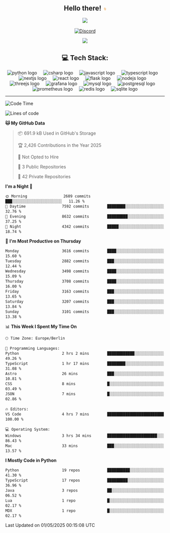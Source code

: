 <div align="center">
  
  ## <strong>Hello there! <img src="https://raw.githubusercontent.com/ginny100/ginny100/main/assets/waving-hand.webp" width="2%"></strong><br/>
  <p align="center">
    <a><img src="https://readme-typing-svg.herokuapp.com?color=3DF7E2&size=25&center=true&lines=hi;full+stack+developer;cops.bio+owner;"></a>
  </p>
  
</div>

<div align="center">
  <a href="https://discord.gg/mullencord">
    <img src="https://discord.c99.nl/widget/theme-1/727599616043909190.png" alt="Discord" />
  </a>
    <p align="center">  
      <img src="https://komarev.com/ghpvc/?username=Hunter-Matata">
    </p>
</div>

## <div align="center">💻 Tech Stack:</div>
<div align="center">
  <img src="https://cdn.jsdelivr.net/gh/devicons/devicon/icons/python/python-original.svg" height="40" alt="python logo"  />
  <img width="12" />
  <img src="https://cdn.jsdelivr.net/gh/devicons/devicon/icons/csharp/csharp-original.svg" height="40" alt="csharp logo"  />
  <img width="12" />
  <img src="https://cdn.jsdelivr.net/gh/devicons/devicon/icons/javascript/javascript-original.svg" height="40" alt="javascript logo"  />
  <img width="12" />
  <img src="https://cdn.jsdelivr.net/gh/devicons/devicon/icons/typescript/typescript-original.svg" height="40" alt="typescript logo"  />
  <img width="12" />
  <img src="https://cdn.jsdelivr.net/gh/devicons/devicon/icons/nextjs/nextjs-original.svg" height="40" alt="nextjs logo"  />
  <img width="12" />
  <img src="https://cdn.jsdelivr.net/gh/devicons/devicon/icons/react/react-original.svg" height="40" alt="react logo"  />
  <img width="12" />
  <img src="https://cdn.jsdelivr.net/gh/devicons/devicon/icons/flask/flask-original.svg" height="40" alt="flask logo"  />
  <img width="12" />
  <img src="https://cdn.jsdelivr.net/gh/devicons/devicon/icons/nodejs/nodejs-original.svg" height="40" alt="nodejs logo"  />
  <img width="12" />
  <img src="https://cdn.jsdelivr.net/gh/devicons/devicon/icons/threejs/threejs-original.svg" height="40" alt="threejs logo"  />
  <img width="12" />
  <img src="https://cdn.jsdelivr.net/gh/devicons/devicon/icons/grafana/grafana-original.svg" height="40" alt="grafana logo"  />
  <img width="12" />
  <img src="https://cdn.jsdelivr.net/gh/devicons/devicon/icons/mysql/mysql-original.svg" height="40" alt="mysql logo"  />
  <img width="12" />
  <img src="https://cdn.jsdelivr.net/gh/devicons/devicon/icons/postgresql/postgresql-original.svg" height="40" alt="postgresql logo"  />
  <img width="12" />
  <img src="https://cdn.jsdelivr.net/gh/devicons/devicon/icons/prometheus/prometheus-original.svg" height="40" alt="prometheus logo"  />
  <img width="12" />
  <img src="https://cdn.jsdelivr.net/gh/devicons/devicon/icons/redis/redis-original.svg" height="40" alt="redis logo"  />
  <img width="12" />
  <img src="https://cdn.jsdelivr.net/gh/devicons/devicon/icons/sqlite/sqlite-original.svg" height="40" alt="sqlite logo"  />
</div>

---
<!--START_SECTION:waka-->
![Code Time](http://img.shields.io/badge/Code%20Time-1%2C132%20hrs%2032%20mins-blue)

![Lines of code](https://img.shields.io/badge/From%20Hello%20World%20I%27ve%20Written-1.9%20million%20lines%20of%20code-blue)

**🐱 My GitHub Data** 

> 📦 691.9 kB Used in GitHub's Storage 
 > 
> 🏆 2,426 Contributions in the Year 2025
 > 
> 🚫 Not Opted to Hire
 > 
> 📜 3 Public Repositories 
 > 
> 🔑 42 Private Repositories 
 > 
**I'm a Night 🦉** 

```text
🌞 Morning                2609 commits        ███░░░░░░░░░░░░░░░░░░░░░░   11.26 % 
🌆 Daytime                7592 commits        ████████░░░░░░░░░░░░░░░░░   32.76 % 
🌃 Evening                8632 commits        █████████░░░░░░░░░░░░░░░░   37.25 % 
🌙 Night                  4342 commits        █████░░░░░░░░░░░░░░░░░░░░   18.74 % 
```
📅 **I'm Most Productive on Thursday** 

```text
Monday                   3616 commits        ████░░░░░░░░░░░░░░░░░░░░░   15.60 % 
Tuesday                  2882 commits        ███░░░░░░░░░░░░░░░░░░░░░░   12.44 % 
Wednesday                3498 commits        ████░░░░░░░░░░░░░░░░░░░░░   15.09 % 
Thursday                 3708 commits        ████░░░░░░░░░░░░░░░░░░░░░   16.00 % 
Friday                   3163 commits        ███░░░░░░░░░░░░░░░░░░░░░░   13.65 % 
Saturday                 3207 commits        ███░░░░░░░░░░░░░░░░░░░░░░   13.84 % 
Sunday                   3101 commits        ███░░░░░░░░░░░░░░░░░░░░░░   13.38 % 
```


📊 **This Week I Spent My Time On** 

```text
🕑︎ Time Zone: Europe/Berlin

💬 Programming Languages: 
Python                   2 hrs 2 mins        ████████████░░░░░░░░░░░░░   49.26 % 
TypeScript               1 hr 17 mins        ████████░░░░░░░░░░░░░░░░░   31.08 % 
Astro                    26 mins             ███░░░░░░░░░░░░░░░░░░░░░░   10.81 % 
CSS                      8 mins              █░░░░░░░░░░░░░░░░░░░░░░░░   03.49 % 
JSON                     7 mins              █░░░░░░░░░░░░░░░░░░░░░░░░   02.86 % 

🔥 Editors: 
VS Code                  4 hrs 7 mins        █████████████████████████   100.00 % 

💻 Operating System: 
Windows                  3 hrs 34 mins       ██████████████████████░░░   86.43 % 
Mac                      33 mins             ███░░░░░░░░░░░░░░░░░░░░░░   13.57 % 
```

**I Mostly Code in Python** 

```text
Python                   19 repos            ██████████░░░░░░░░░░░░░░░   41.30 % 
TypeScript               17 repos            █████████░░░░░░░░░░░░░░░░   36.96 % 
Java                     3 repos             ██░░░░░░░░░░░░░░░░░░░░░░░   06.52 % 
Lua                      1 repo              █░░░░░░░░░░░░░░░░░░░░░░░░   02.17 % 
MDX                      1 repo              █░░░░░░░░░░░░░░░░░░░░░░░░   02.17 % 
```




 Last Updated on 01/05/2025 00:15:08 UTC
<!--END_SECTION:waka-->
